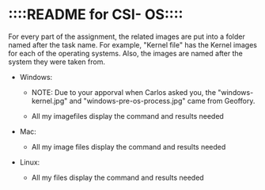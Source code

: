::::README for CSI- OS::::
==========================

For every part of the assignment, the related images are put into a folder named after the task name. For example, "Kernel file" has the Kernel images for each of the operating systems. 
Also, the images are named after the system they were taken from.

- Windows: 
    - NOTE: Due to your apporval when Carlos asked you, the "windows-kernel.jpg" and "windows-pre-os-process.jpg" came from Geoffory.
    
    - All my imagefiles display the command and results needed

- Mac:
    - All my image files display the command and results needed
    
- Linux:
    - All my files display the command and results needed
